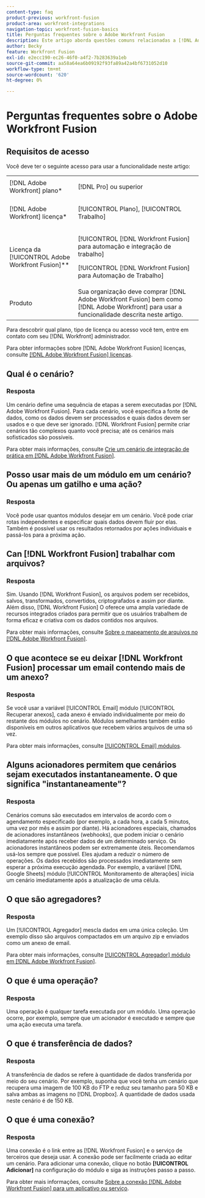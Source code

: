 ```yaml
---
content-type: faq
product-previous: workfront-fusion
product-area: workfront-integrations
navigation-topic: workfront-fusion-basics
title: Perguntas frequentes sobre o Adobe Workfront Fusion
description: Este artigo aborda questões comuns relacionadas a [!DNL Adobe Workfront Fusion], incluindo informações sobre o objeto comumente usado em workflows de fusão
author: Becky
feature: Workfront Fusion
exl-id: e2ecc190-ec26-46f0-a4f2-7b283639a1eb
source-git-commit: aa58a64ea6b09192f93fa89a42a4bf6731052d10
workflow-type: tm+mt
source-wordcount: '620'
ht-degree: 0%

---
```


# Perguntas frequentes sobre o Adobe Workfront Fusion

## Requisitos de acesso

Você deve ter o seguinte acesso para usar a funcionalidade neste artigo:

<table style="table-layout:auto"> 
 <col> 
 <col> 
 <tbody> 
  <tr> 
    <td role="rowheader">[!DNL Adobe Workfront] plano*</td> 
   <td> <p>[!DNL Pro] ou superior</p> </td> 
  </tr> 
  <tr data-mc-conditions=""> 
   <td role="rowheader">[!DNL Adobe Workfront] licença*</td> 
   <td> <p>[!UICONTROL Plano], [!UICONTROL Trabalho]</p> </td> 
  </tr> 
  <tr> 
   <td role="rowheader">Licença da [!UICONTROL Adobe Workfront Fusion]**</td> 
   <td> <p>[!UICONTROL [!DNL Workfront Fusion] para automação e integração de trabalho] </p> <p>[!UICONTROL [!DNL Workfront Fusion] para Automação de Trabalho]</p>  </td> 
  </tr> 
  <tr> 
   <td role="rowheader">Produto</td> 
   <td>Sua organização deve comprar [!DNL Adobe Workfront Fusion] bem como [!DNL Adobe Workfront] para usar a funcionalidade descrita neste artigo.</td> 
  </tr> 
 </tbody> 
</table>

Para descobrir qual plano, tipo de licença ou acesso você tem, entre em contato com seu [!DNL Workfront] administrador.

Para obter informações sobre [!DNL Adobe Workfront Fusion] licenças, consulte [[!DNL Adobe Workfront Fusion] licenças](../../workfront-fusion/get-started/license-automation-vs-integration.md).

## Qual é o cenário?

### Resposta

Um cenário define uma sequência de etapas a serem executadas por [!DNL Adobe Workfront Fusion]. Para cada cenário, você especifica a fonte de dados, como os dados devem ser processados e quais dados devem ser usados e o que deve ser ignorado. [!DNL Workfront Fusion] permite criar cenários tão complexos quanto você precisa; até os cenários mais sofisticados são possíveis.

Para obter mais informações, consulte [Crie um cenário de integração de prática em [!DNL Adobe Workfront Fusion]](../../workfront-fusion/get-started/create-a-practice-scenario.md).

## Posso usar mais de um módulo em um cenário? Ou apenas um gatilho e uma ação?

### Resposta

Você pode usar quantos módulos desejar em um cenário. Você pode criar rotas independentes e especificar quais dados devem fluir por elas. Também é possível usar os resultados retornados por ações individuais e passá-los para a próxima ação.

## Can [!DNL Workfront Fusion] trabalhar com arquivos?

### Resposta

Sim. Usando [!DNL Workfront Fusion], os arquivos podem ser recebidos, salvos, transformados, convertidos, criptografados e assim por diante. Além disso, [!DNL Workfront Fusion] O oferece uma ampla variedade de recursos integrados criados para permitir que os usuários trabalhem de forma eficaz e criativa com os dados contidos nos arquivos.

Para obter mais informações, consulte [Sobre o mapeamento de arquivos no [!DNL Adobe Workfront Fusion]](../../workfront-fusion/mapping/about-mapping-files.md).

## O que acontece se eu deixar [!DNL Workfront Fusion] processar um email contendo mais de um anexo?

### Resposta

Se você usar a variável [!UICONTROL Email] módulo [!UICONTROL Recuperar anexos], cada anexo é enviado individualmente por meio do restante dos módulos no cenário. Módulos semelhantes também estão disponíveis em outros aplicativos que recebem vários arquivos de uma só vez.

Para obter mais informações, consulte [[!UICONTROL Email] módulos](../../workfront-fusion/apps-and-their-modules/email-modules.md).

## Alguns acionadores permitem que cenários sejam executados instantaneamente. O que significa &quot;instantaneamente&quot;?

### Resposta

Cenários comuns são executados em intervalos de acordo com o agendamento especificado (por exemplo, a cada hora, a cada 5 minutos, uma vez por mês e assim por diante). Há acionadores especiais, chamados de acionadores instantâneos (webhooks), que podem iniciar o cenário imediatamente após receber dados de um determinado serviço. Os acionadores instantâneos podem ser extremamente úteis. Recomendamos usá-los sempre que possível. Eles ajudam a reduzir o número de operações. Os dados recebidos são processados imediatamente sem esperar a próxima execução agendada. Por exemplo, a variável [!DNL Google Sheets] módulo [!UICONTROL Monitoramento de alterações] inicia um cenário imediatamente após a atualização de uma célula.

## O que são agregadores?

### Resposta

Um [!UICONTROL Agregador] mescla dados em uma única coleção. Um exemplo disso são arquivos compactados em um arquivo zip e enviados como um anexo de email.

Para obter mais informações, consulte [[!UICONTROL Agregador] módulo em [!DNL Adobe Workfront Fusion]](../../workfront-fusion/modules/aggregator-module.md).

## O que é uma operação?

### Resposta

Uma operação é qualquer tarefa executada por um módulo. Uma operação ocorre, por exemplo, sempre que um acionador é executado e sempre que uma ação executa uma tarefa.

## O que é transferência de dados?

### Resposta

A transferência de dados se refere à quantidade de dados transferida por meio do seu cenário. Por exemplo, suponha que você tenha um cenário que recupera uma imagem de 100 KB do FTP e reduz seu tamanho para 50 KB e salva ambas as imagens no [!DNL Dropbox]. A quantidade de dados usada neste cenário é de 150 KB.

## O que é uma conexão?

### Resposta

Uma conexão é o link entre as [!DNL Workfront Fusion] e o serviço de terceiros que deseja usar. A conexão pode ser facilmente criada ao editar um cenário. Para adicionar uma conexão, clique no botão **[!UICONTROL Adicionar]** na configuração do módulo e siga as instruções passo a passo.

Para obter mais informações, consulte [Sobre a conexão [!DNL Adobe Workfront Fusion] para um aplicativo ou serviço](../../workfront-fusion/connections/about-connecting-wf-fusion-to-app-or-service.md).
